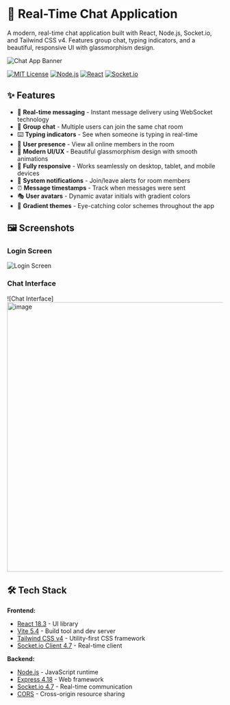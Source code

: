 # 💬 Real-Time Chat Application

A modern, real-time chat application built with React, Node.js, Socket.io, and Tailwind CSS v4. Features group chat, typing indicators, and a beautiful, responsive UI with glassmorphism design.

![Chat App Banner](https://via.placeholder.com/1200x400/667eea/ffffff?text=Real-Time+Chat+App)

[![MIT License](https://img.shields.io/badge/License-MIT-green.svg)](https://choosealicense.com/licenses/mit/)
[![Node.js](https://img.shields.io/badge/Node.js-18.x-green.svg)](https://nodejs.org/)
[![React](https://img.shields.io/badge/React-18.3-blue.svg)](https://reactjs.org/)
[![Socket.io](https://img.shields.io/badge/Socket.io-4.7-purple.svg)](https://socket.io/)

## ✨ Features

- 🚀 **Real-time messaging** - Instant message delivery using WebSocket technology
- 👥 **Group chat** - Multiple users can join the same chat room
- ⌨️ **Typing indicators** - See when someone is typing in real-time
- 👤 **User presence** - View all online members in the room
- 🎨 **Modern UI/UX** - Beautiful glassmorphism design with smooth animations
- 📱 **Fully responsive** - Works seamlessly on desktop, tablet, and mobile devices
- 🔔 **System notifications** - Join/leave alerts for room members
- ⏰ **Message timestamps** - Track when messages were sent
- 🎭 **User avatars** - Dynamic avatar initials with gradient colors
- 🌈 **Gradient themes** - Eye-catching color schemes throughout the app

## 🖼️ Screenshots

### Login Screen
![Login Screen](<img width="1365" height="695" alt="image" src="https://github.com/user-attachments/assets/b67f4d6a-d037-49a3-9bc8-a445a762d6c2" />
)

### Chat Interface
![Chat Interface]<img width="1366" height="630" alt="image" src="https://github.com/user-attachments/assets/51fb7f04-2bc7-4648-8ee9-169259a07588" />



## 🛠️ Tech Stack

**Frontend:**
- [React 18.3](https://reactjs.org/) - UI library
- [Vite 5.4](https://vitejs.dev/) - Build tool and dev server
- [Tailwind CSS v4](https://tailwindcss.com/) - Utility-first CSS framework
- [Socket.io Client 4.7](https://socket.io/) - Real-time client

**Backend:**
- [Node.js](https://nodejs.org/) - JavaScript runtime
- [Express 4.18](https://expressjs.com/) - Web framework
- [Socket.io 4.7](https://socket.io/) - Real-time communication
- [CORS](https://www.npmjs.com/package/cors) - Cross-origin resource sharing
